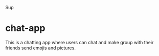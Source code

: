 Sup

# chat-app
This is a chatting app where users can chat and make group with their friends send emojis and pictures.
